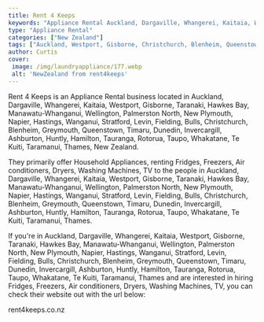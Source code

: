 ```yaml
---
title: Rent 4 Keeps
keywords: "Appliance Rental Auckland, Dargaville, Whangerei, Kaitaia, Westport, Gisborne, Taranaki, Hawkes Bay, Manawatu-Whanganui, Wellington, Palmerston North, New Plymouth, Napier, Hastings, Wanganui, Stratford, Levin, Fielding, Bulls, Christchurch, Blenheim, Greymouth, Queenstown, Timaru, Dunedin, Invercargill, Ashburton, Huntly, Hamilton, Tauranga, Rotorua, Taupo, Whakatane, Te Kuiti, Taramanui, Thames"
type: "Appliance Rental"
categories: ["New Zealand"]
tags: ["Auckland, Westport, Gisborne, Christchurch, Blenheim, Queenstown, Timaru, Dunedin, Invercargill, Taramanui, Thames"]
author: Curtis
cover:
 image: /img/laundryappliance/177.webp
 alt: 'NewZealand from rent4keeps'
---
```


Rent 4 Keeps is an Appliance Rental business located in Auckland, Dargaville, Whangerei, Kaitaia, Westport, Gisborne, Taranaki, Hawkes Bay, Manawatu-Whanganui, Wellington, Palmerston North, New Plymouth, Napier, Hastings, Wanganui, Stratford, Levin, Fielding, Bulls, Christchurch, Blenheim, Greymouth, Queenstown, Timaru, Dunedin, Invercargill, Ashburton, Huntly, Hamilton, Tauranga, Rotorua, Taupo, Whakatane, Te Kuiti, Taramanui, Thames, New Zealand. 

They primarily offer Household Appliances, renting Fridges, Freezers, Air conditioners, Dryers, Washing Machines, TV to the people in Auckland, Dargaville, Whangerei, Kaitaia, Westport, Gisborne, Taranaki, Hawkes Bay, Manawatu-Whanganui, Wellington, Palmerston North, New Plymouth, Napier, Hastings, Wanganui, Stratford, Levin, Fielding, Bulls, Christchurch, Blenheim, Greymouth, Queenstown, Timaru, Dunedin, Invercargill, Ashburton, Huntly, Hamilton, Tauranga, Rotorua, Taupo, Whakatane, Te Kuiti, Taramanui, Thames.

If you're in Auckland, Dargaville, Whangerei, Kaitaia, Westport, Gisborne, Taranaki, Hawkes Bay, Manawatu-Whanganui, Wellington, Palmerston North, New Plymouth, Napier, Hastings, Wanganui, Stratford, Levin, Fielding, Bulls, Christchurch, Blenheim, Greymouth, Queenstown, Timaru, Dunedin, Invercargill, Ashburton, Huntly, Hamilton, Tauranga, Rotorua, Taupo, Whakatane, Te Kuiti, Taramanui, Thames and are interested in hiring Fridges, Freezers, Air conditioners, Dryers, Washing Machines, TV, you can check their website out with the url below: 

rent4keeps.co.nz
